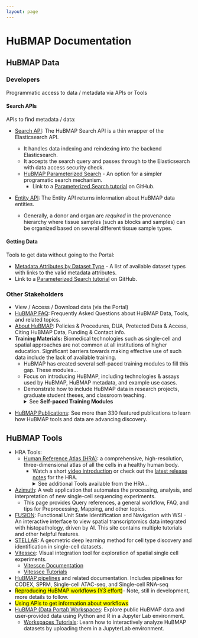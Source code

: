 ```yaml
---
layout: page
---
```


# HuBMAP Documentation
## HuBMAP Data
### Developers
Programmatic access to data / metadata via APIs or Tools
#### Search APIs
APIs to find metadata / data:
- <a href="https://smart-api.info/ui/7aaf02b838022d564da776b03f357158">Search API</a>: The HuBMAP Search API is a thin wrapper of the Elasticsearch API.
  - It handles data indexing and reindexing into the backend Elasticsearch.
  - It accepts the search query and passes through to the Elasticsearch with data access security check.
  - <a href="https://docs.hubmapconsortium.org/param-search/">HuBMAP Parameterized Search</a> - An option for a simpler programatic search mechanism.
     - Link to a <a href="https://github.com/hubmapconsortium/search-api/blob/main/examples/Parameter%20Search%20and%20Download%20Tutorial.ipynb">Parameterized Search tutorial</a> on GitHub.
       
 - <a href="https://smart-api.info/ui/0065e419668f3336a40d1f5ab89c6ba3">Entity API</a>: The Entity API returns information about HuBMAP data entities.
   - Generally, a donor and organ are _required_ in the provenance hierarchy where tissue samples (such as blocks and samples) can be organized based on several different tissue sample types.
#### Getting Data
Tools to get data without going to the Portal:
- <a href="https://docs.hubmapconsortium.org/assays/metadata/">Metadata Attributes by Dataset Type</a> - A list of available dataset types with links to the valid metadata attributes.
- Link to a <a href="https://github.com/hubmapconsortium/search-api/blob/main/examples/Parameter%20Search%20and%20Download%20Tutorial.ipynb">Parameterized Search tutorial</a> on GitHub.

### Other Stakeholders
  - View / Access / Download data (via the Portal)
  - <a href="https://docs.hubmapconsortium.org/faq">HuBMAP FAQ</a>: Frequently Asked Questions about HuBMAP Data, Tools, and related topics.
  - <a href="https://docs.hubmapconsortium.org/about">About HuBMAP</a>: Policies & Procedures, DUA, Protected Data & Access, Citing HuBMAP Data, Funding & Contact info.
  - **Training Materials:** Biomedical technologies such as single-cell and spatial approaches are not common at all institutions of higher education. Significant barriers towards making effective use of such data include the lack of available training.
    - HuBMAP has created several self-paced training modules to fill this gap. These modules...
    - Focus on introducing HuBMAP, including technologies & assays used by HuBMAP, HuBMAP metadata, and example use cases.
    - Demonstrate how to include HuBMAP data in research projects, graduate student theses, and classroom teaching.
      <details>
      <summary>See <b>Self-paced Training Modules</b></summary>
      <ul>
          <li> <a href="https://expand.iu.edu/browse/sice/cns/courses/hubmap-visible-human-mooc">Visible Human MOOC</a>: An overview of HuBMAP and introduction to data acquisition, analysis, and visualization.</li>
          <li> <a href="https://github.com/hubmapconsortium/hubmap-data-exploration-workshop/blob/main/HuBMAP_scRNAseq_HBM538_PHSC_677_Bridges2_Jupyter_Notebook_version_02.ipynb">Intro to Single-Cell RNA-Seq Data Analysis</a>: Become proficient in single cell RNA-seq data analysis from HuBMAP.</li>
          <li><a href="https://github.com/hubmapconsortium/hubmap-data-exploration-workshop/blob/main/HuBMAP_Gene_Ontology_Enrichment_Analysis_(GOEA)_with_goatools_HBM538_PHSC_677.ipynb">Venn Diagrams for Comparing Marker Genes </a>: Generate Venn & Super Venn Diagrams to compare marker genes.</li>
          <li><a href="https://github.com/hubmapconsortium/hubmap-data-exploration-workshop/blob/main/HuBMAP_String_Database_protein_protein_interaction_networks_version_03_HBM538_PHSC_677.ipynb">Protein-Protein Interaction Networks</a>: Generate these networks from a list of marker genes with Python's stringdb library.</li>
          <li><a href="https://github.com/hubmapconsortium/hubmap-data-exploration-workshop/blob/main/HuBMAP_Gene_Ontology_Enrichment_Analysis_(GOEA)_with_goatools_HBM538_PHSC_677.ipynb">Gene Ontology Enrichment Analysis</a>: Use the Python goatools library for gene ontology enrichment analysis.</li>
    </ul>
   </details>
   
  - <a href="https://hubmapconsortium.org/featured-publications/">HuBMAP Publications</a>: See more than 330 featured publications to learn how HuBMAP tools and data are advancing discovery.

## HuBMAP Tools
- HRA Tools:
  - <a href="https://humanatlas.io">Human Reference Atlas (HRA)</a>: a comprehensive, high-resolution, three-dimensional atlas of all the cells in a healthy human body.
    - Watch a short <a href="https://www.youtube.com/watch?v=DDmP_7vDy-o">video introduction</a> or check out the <a href="https://humanatlas.io/release-notes/v2.1">latest release notes</a> for the HRA.
      <details>
      <summary>See additional Tools available from the HRA... </summary>
      <ul>
        <li><a href="https://humanatlas.io/asctb-reporter">(ASCT+B) Reporter</a>: Compare Anatomical Structures, Cell Types, and Biomarker Tables with this visualization tool. Watch a <a href="https://youtu.be/pzUFmDhQEO8">tutorial video</a> for the ASCT+B Reporter.</li>
        <li><a href="https://humanatlas.io/cell-population-graphs">Cell Population Graphs</a>: An interactive tool for exploring and comparing cell populations.</li>
        <li><a href="https://humanatlas.io/registration-user-interface">Registration User Interface (RUI)</a>: Register and annotate organs. Includes an overview of the interface, basic steps for using the RUI, a short video tutorial, and a link to the RUI. Link to the <a href="https://zenodo.org/records/6628366"> RUI SOP</a>.</li>
        <li><a href="https://humanatlas.io/exploration-user-interface">Exploration User Interface (EUI)</a>: Interact with registered organs. Includes an overview of the interface, basic steps for using the EUI, short video tutorials, and a link to the EUI.</li>
        <li><a href="https://humanatlas.io/organ-gallery-in-vr">VR Organ Gallery</a>: Immersive experience for exploring organs. Includes an overview of the Organ Gallery, an opportunity to provide feedback, and documentation. See also the <a href="https://github.com/cns-iu/hra-organ-gallery-in-vr/blob/main/README.md">README</a> for the VR Organ Gallery.</li>
        <li><a href="https://humanatlas.io/millitome">Millitome</a>: 3D-printed tool for organ sectioning. Read an overview of millitomes, see images of 3-D printed millitomes, and browse the latest millitome gallery.</li>
        <li><a href="https://humanatlas.io/api">APIs</a> for querying and interacting with the HRA.</li>
     </ul></details>
- <a href="https://azimuth.hubmapconsortium.org/?_gl=1*w6lgc7*_ga*MjAwNDc0MTM0OC4xNzE0NzUzMTY4*_ga_N77K0HBGRV*MTcyMjQ4NDIwNi4zMzkuMC4xNzIyNDg0MjA2LjAuMC4w">Azimuth</a>: A web application that automates the processing, analysis, and interpretation of new single-cell sequencing experiments.
  - This page provides Query references, a general workflow, FAQ, and tips for Preprocessing, Mapping, and other topics.
- <a href="http://fusion.hubmapconsortium.org/">FUSION</a>: Functional Unit State Identification and Navigation with WSI - An interactive interface to view spatial transcriptomics data integrated with histopathology, driven by AI. This site contains multiple tutorials and other helpful features.
- <a href="https://snap.stanford.edu/stellar/">STELLAR</a>: A geometric deep learning method for cell type discovery and identification in single-cell datasets.
- <a href="https://vitessce.io/">Vitessce</a>: Visual integration tool for exploration of spatial single cell experiments.
  - <a href="https://vitessce.io/docs/">Vitessce Documentation</a>
  - <a href="https://vitessce.io/docs/tutorials/">Vitessce Tutorials</a>
- <a href="http://hubmap.scs.cmu.edu/documentation/">HuBMAP pipelines</a> and related documentation. Includes pipelines for CODEX, SPRM, Single-cell ATAC-seq, and Single-cell RNA-seq
- <mark>Reproducing HuBMAP workflows (Y3 effort)</mark>- Note, still in development, more details to follow. 
- <mark>Using APIs to get information about workflows</mark>
- <a href="https://portal.hubmapconsortium.org/workspaces">HuBMAP (Data Portal) Workspaces</a>: Explore public HuBMAP data and user-provided data using Python and R in a Jupyter Lab environment.
  - <a href="https://portal.hubmapconsortium.org/tutorials/workspaces">Workspaces Tutorials</a>: Learn how to interactively analyze HuBMAP datasets by uploading them in a JupyterLab environment.
